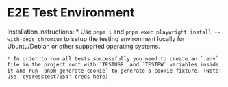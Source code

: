 E2E Test Environment
=====

Installation instructions:
    * Use `pnpm i` and `pnpm exec playwright install --with-deps chromium` to setup the
    testing environment locally for Ubuntu/Debian or other supported operating systems.

    * In order to run all tests successfully you need to create an `.env` file in the project root with `TESTUSR` and `TESTPW` variables inside it and run `pnpm generate-cookie` to generate a cookie fixture. (Note: use 'cypresstest7654' creds here)
